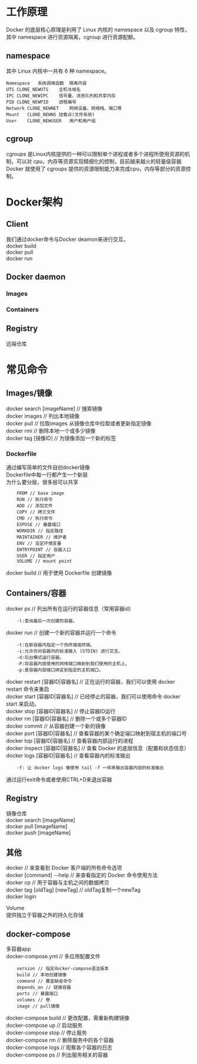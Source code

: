 #   工作原理
Docker 的底层核心原理是利用了 Linux 内核的 namespace 以及 cgroup 特性，其中 namespace 进行资源隔离，cgroup 进行资源配额。
##  namespace
其中 Linux 内核中一共有 6 种 namespace。
```
Namespace	系统调用函数	隔离内容
UTS	CLONE_NEWUTS	主机与域名
IPC	CLONE_NEWIPC	信号量、消息队列和共享内存
PID	CLONE_NEWPID	进程编号
Network	CLONE_NEWNET	网络设备、网络栈、端口等
Mount	CLONE_NEWNS	挂载点(文件系统)
User	CLONE_NEWUSER	用户和用户组
```
##  cgroup
cgroups 是Linux内核提供的一种可以限制单个进程或者多个进程所使用资源的机制，可以对 cpu，内存等资源实现精细化的控制，目前越来越火的轻量级容器 Docker 就使用了 cgroups 提供的资源限制能力来完成cpu，内存等部分的资源控制。


#   Docker架构
##   Client
我们通过docker命令与Docker deamon来进行交互。<br>
docker build<br>
docker pull<br>
docker run<br>
##   Docker daemon
###  Images
###  Containers
##   Registry
远端仓库
#   常见命令
##  Images/镜像
docker search [imageName] // 搜索镜像<br>
docker images // 列出本地镜像<br>
docker pull // 拉取images 从镜像仓库中拉取或者更新指定镜像<br>
docker rmi // 删除本地一个或多少镜像<br>
docker tag [镜像ID] // 为镜像添加一个新的标签<br>
###     Dockerfile
通过编写简单的文件自创docker镜像<br>
Dockerfile中每一行都产生一个新层<br>
为什么要分层，很多层可以共享<br>
```
    FROM // base image
    RUN // 执行命令
    ADD // 添加文件
    COPY // 拷贝文件
    CMD // 执行命令
    EXPOSE // 暴露端口
    WORKDIR // 指定路径
    MAINTAINER // 维护者
    ENV // 设定环境变量
    ENTRYPOINT // 容器入口
    USER // 指定用户
    VOLUME // mount point
```
docker build // 用于使用 Dockerfile 创建镜像
##  Containers/容器
docker ps // 列出所有在运行的容器信息（常用容器id）<br> 
```
    -l:查询最后一次创建的容器。
```
docker run // 创建一个新的容器并运行一个命令<br>
```
    -t:在新容器内指定一个伪终端或终端。
    -i:允许你对容器内的标准输入 (STDIN) 进行交互。
    -d:后台模式运行容器。
    -P:将容器内部使用的网络端口映射到我们使用的主机上。
    -p:是容器内部端口绑定到指定的主机端口。
```
docker restart [容器ID|容器名] // 正在运行的容器，我们可以使用 docker restart 命令来重启<br>
docker start [容器ID|容器名] // 已经停止的容器，我们可以使用命令 docker start 来启动。 <br> 
docker stop [容器ID|容器名] // 停止容器ID运行<br>
docker rm [容器ID|容器名] // 删除一个或多个容器ID<br>
docker commit // 从容器创建一个新的镜像<br>
docker port [容器ID|容器名] // 查看容器的某个确定端口映射到宿主机的端口号<br>
docker top [容器ID|容器名] // 查看容器内部运行的进程<br>
docker inspect [容器ID|容器名] // 查看 Docker 的底层信息（配置和状态信息）<br>
docker logs [容器ID|容器名] // 查看容器内的标准输出<br>
```
    -f: 让 docker logs 像使用 tail -f 一样来输出容器内部的标准输出
```
通过运行exit命令或者使用CTRL+D来退出容器<br>
##  Registry
镜像仓库<br>
docker search [imageName] <br>
docker pull [imageName] <br>
docker push [imageName] <br>
##  其他
docker // 来查看到 Docker 客户端的所有命令选项<br>
docker [command] --help // 来查看指定的 Docker 命令使用方法<br>
docker cp // 用于容器与主机之间的数据拷贝<br>
docker tag [oldTag] [newTag] // oldTag复制一个newTag<br>
docker login<br>

Volume<br>
提供独立于容器之外的持久化存储<br>

##  docker-compose 
多容器app<br>
docker-compose.yml // 多应用配置文件
```
    version // 指定docker-compose语法版本
    build // 本地创建镜像
    command // 覆盖缺省命令
    depends_on // 链接容器
    ports // 暴露端口
    volumes // 卷
    image // pull镜像
```   
docker-compose build // 更改配置，需重新构建镜像<br>
docker-compose up // 启动服务<br>
docker-compose stop // 停止服务<br>
docker-compose rm // 删除服务中的各个容器<br>
docker-compose logs // 观察各个容器的日志<br>
docker-compose ps // 列出服务相关的容器<br>